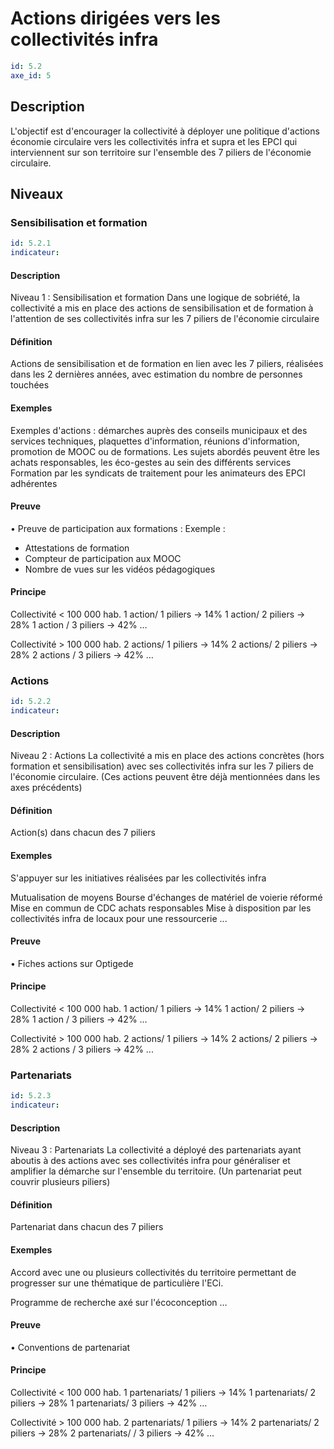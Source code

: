 # Actions dirigées vers les collectivités infra
```yaml
id: 5.2
axe_id: 5
```
## Description
L'objectif est d'encourager la collectivité à déployer une politique d'actions économie circulaire vers les collectivités infra et supra et les EPCI qui interviennent sur son territoire sur l'ensemble des 7 piliers de l'économie circulaire.

## Niveaux
### Sensibilisation et formation
```yaml
id: 5.2.1
indicateur:
```

#### Description
Niveau 1 : Sensibilisation et formation
Dans une logique de sobriété, la collectivité a mis en place des actions de sensibilisation et de formation à l'attention de ses collectivités infra sur les 7 piliers de l'économie circulaire

#### Définition
Actions de sensibilisation et de formation en lien avec les 7 piliers, réalisées dans les 2 dernières années, avec estimation du nombre de personnes touchées

#### Exemples
Exemples d'actions : démarches auprès des conseils municipaux et des services techniques, plaquettes d'information, réunions d'information, promotion de MOOC ou de formations.
Les sujets abordés peuvent être les achats responsables, les éco-gestes au sein des différents services
Formation par les syndicats de traitement pour les animateurs des EPCI adhérentes

#### Preuve
• Preuve de participation aux formations :
Exemple :
- Attestations de formation
- Compteur de participation aux MOOC
- Nombre de vues sur les vidéos pédagogiques

#### Principe
Collectivité < 100 000 hab. 
1 action/ 1 piliers → 14%
1 action/ 2 piliers → 28%
1 action / 3 piliers → 42%
…

Collectivité > 100 000 hab. 
2 actions/ 1 piliers → 14%
2 actions/ 2 piliers → 28%
2 actions / 3 piliers → 42%
…


### Actions
```yaml
id: 5.2.2
indicateur:
```

#### Description
Niveau 2 : Actions
La collectivité a mis en place des actions concrètes (hors formation et sensibilisation) avec ses collectivités infra sur les 7 piliers de l'économie circulaire.
(Ces actions peuvent être déjà mentionnées dans les axes précédents)

#### Définition
Action(s) dans chacun des 7 piliers

#### Exemples
S'appuyer sur les initiatives réalisées par les collectivités infra

Mutualisation de moyens
Bourse d'échanges de matériel de voierie réformé
Mise en commun de CDC achats responsables
Mise à disposition par les collectivités infra de locaux pour une ressourcerie
...

#### Preuve
• Fiches actions sur Optigede

#### Principe
Collectivité < 100 000 hab. 
1 action/ 1 piliers → 14%
1 action/ 2 piliers → 28%
1 action / 3 piliers → 42%
…

Collectivité > 100 000 hab. 
2 actions/ 1 piliers → 14%
2 actions/ 2 piliers → 28%
2 actions / 3 piliers → 42%
...



### Partenariats
```yaml
id: 5.2.3
indicateur:
```

#### Description
Niveau 3 : Partenariats
La collectivité a déployé des partenariats ayant aboutis à des actions avec ses collectivités infra pour généraliser et amplifier la démarche sur l'ensemble du territoire.
(Un partenariat peut couvrir plusieurs piliers)

#### Définition
Partenariat dans chacun des 7 piliers

#### Exemples
Accord avec une ou plusieurs collectivités du territoire permettant de progresser sur une thématique de particulière l'ECi.

Programme de recherche axé sur l'écoconception
…

#### Preuve
• Conventions de partenariat

#### Principe
Collectivité < 100 000 hab. 
1 partenariats/ 1 piliers → 14%
1 partenariats/ 2 piliers → 28%
1 partenariats/ 3 piliers → 42%
…

Collectivité > 100 000 hab. 
2 partenariats/ 1 piliers → 14%
2 partenariats/ 2 piliers → 28%
2 partenariats/ / 3 piliers → 42%
…


